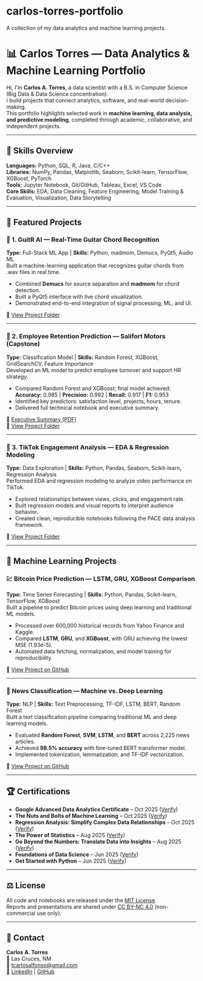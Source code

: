 # carlos-torres-portfolio
A collection of my data analytics and machine learning projects.
# 📊 Carlos Torres — Data Analytics & Machine Learning Portfolio

Hi, I'm **Carlos A. Torres**, a data scientist with a B.S. in Computer Science (Big Data & Data Science concentration).  
I build projects that connect analytics, software, and real-world decision-making.  
This portfolio highlights selected work in **machine learning, data analysis, and predictive modeling**, completed through academic, collaborative, and independent projects.

---

## 🧠 Skills Overview
**Languages:** Python, SQL, R, Java, C/C++  
**Libraries:** NumPy, Pandas, Matplotlib, Seaborn, Scikit-learn, TensorFlow, XGBoost, PyTorch  
**Tools:** Jupyter Notebook, Git/GitHub, Tableau, Excel, VS Code  
**Core Skills:** EDA, Data Cleaning, Feature Engineering, Model Training & Evaluation, Visualization, Data Storytelling

---

## 📂 Featured Projects

### 🎸 1. GuitR AI — Real-Time Guitar Chord Recognition  
**Type:** Full-Stack ML App | **Skills:** Python, madmom, Demucs, PyQt5, Audio ML  
Built a machine-learning application that recognizes guitar chords from .wav files in real time.  
- Combined **Demucs** for source separation and **madmom** for chord detection.  
- Built a PyQt5 interface with live chord visualization.  
- Demonstrated end-to-end integration of signal processing, ML, and UI.

📁 [View Project Folder](./guitr-ai)

---

### 🧩 2. Employee Retention Prediction — Salifort Motors (Capstone)  
**Type:** Classification Model | **Skills:** Random Forest, XGBoost, GridSearchCV, Feature Importance  
Developed an ML model to predict employee turnover and support HR strategy.  
- Compared Random Forest and XGBoost; final model achieved:  
  **Accuracy:** 0.985 | **Precision:** 0.992 | **Recall:** 0.917 | **F1:** 0.953  
- Identified key predictors: satisfaction level, projects, hours, tenure.  
- Delivered full technical notebook and executive summary.

📘 [Executive Summary (PDF)](./google-projects/salifort-motors-capstone/Capstone%20Executive%20Summary.pdf)  
📁 [View Project Folder](./google-projects/salifort-motors-capstone)

---

### 📱 3. TikTok Engagement Analysis — EDA & Regression Modeling  
**Type:** Data Exploration | **Skills:** Python, Pandas, Seaborn, Scikit-learn, Regression Analysis  
Performed EDA and regression modeling to analyze video performance on TikTok.  
- Explored relationships between views, clicks, and engagement rate.  
- Built regression models and visual reports to interpret audience behavior.  
- Created clean, reproducible notebooks following the PACE data analysis framework.

📁 [View Project Folder](./tiktok-labs)

---

## 🤖 Machine Learning Projects

### 💹 Bitcoin Price Prediction — LSTM, GRU, XGBoost Comparison  
**Type:** Time Series Forecasting | **Skills:** Python, Pandas, Scikit-learn, TensorFlow, XGBoost  
Built a pipeline to predict Bitcoin prices using deep learning and traditional ML models.  
- Processed over 600,000 historical records from Yahoo Finance and Kaggle.  
- Compared **LSTM**, **GRU**, and **XGBoost**, with GRU achieving the lowest MSE (1.93e-5).  
- Automated data fetching, normalization, and model training for reproducibility.  

🔗 [View Project on GitHub](https://github.com/your-forked-bitcoin-repo)

---

### 📰 News Classification — Machine vs. Deep Learning  
**Type:** NLP | **Skills:** Text Preprocessing, TF-IDF, LSTM, BERT, Random Forest  
Built a text classification pipeline comparing traditional ML and deep learning models.  
- Evaluated **Random Forest**, **SVM**, **LSTM**, and **BERT** across 2,225 news articles.  
- Achieved **98.5% accuracy** with fine-tuned BERT transformer model.  
- Implemented tokenization, lemmatization, and TF-IDF vectorization.  

🔗 [View Project on GitHub](https://github.com/your-forked-news-repo)

---

## 🏆 Certifications
- **Google Advanced Data Analytics Certificate** – Oct 2025 ([Verify](https://coursera.org/verify/L94ZC2S28PRR))  
- **The Nuts and Bolts of Machine Learning** – Oct 2025 ([Verify](https://coursera.org/verify/1GJFF3QZHXPL))  
- **Regression Analysis: Simplify Complex Data Relationships** – Oct 2025 ([Verify](https://coursera.org/verify/JQ82VK0ZBLDK))  
- **The Power of Statistics** – Aug 2025 ([Verify](https://coursera.org/verify/IG42R9NP7125))  
- **Go Beyond the Numbers: Translate Data into Insights** – Aug 2025 ([Verify](https://coursera.org/verify/7PCGKXUGAWU4))  
- **Foundations of Data Science** – Jun 2025 ([Verify](https://coursera.org/verify/QRUCPVYPU1LJ))  
- **Get Started with Python** – Jun 2025 ([Verify](https://coursera.org/verify/NHRHU4J366MF))

---

## ⚖️ License
All code and notebooks are released under the [MIT License](./LICENSE).  
Reports and presentations are shared under [CC BY-NC 4.0](https://creativecommons.org/licenses/by-nc/4.0/) (non-commercial use only).

---

## 🤝 Contact
**Carlos A. Torres**  
📍 Las Cruces, NM  
📧 [tcarlosalfonso@gmail.com](mailto:tcarlosalfonso@gmail.com)  
🔗 [LinkedIn](https://linkedin.com/in/carlos-torres12) | [GitHub](https://github.com/carlos-torres)
